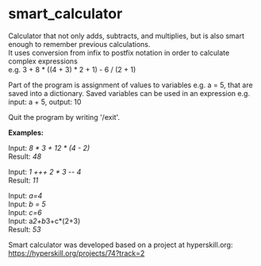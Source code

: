 # smart_calculator
Calculator that not only adds, subtracts, and multiplies, but is also smart enough to remember previous calculations.  
It uses conversion from infix to postfix notation in order to calculate complex expressions   
e.g. 3 + 8 * ((4 + 3) * 2 + 1) - 6 / (2 + 1)

Part of the program is assignment of values to variables e.g. a = 5, that are saved into a dictionary. 
Saved variables can be used in an expression e.g. input: a + 5, output: 10

Quit the program by writing '/exit'.


**Examples:**  
  
Input: *8 * 3 + 12 * (4 - 2)*  
Result: *48*  
    
Input: *1 +++ 2 * 3 -- 4*  
Result: *11*  
  
Input: *a=4*  
Input: *b = 5*  
Input: *c=6*  
Input: a*2+b*3+c*(2+3)  
Result: *53*  


Smart calculator was developed based on a project at hyperskill.org:  https://hyperskill.org/projects/74?track=2  
